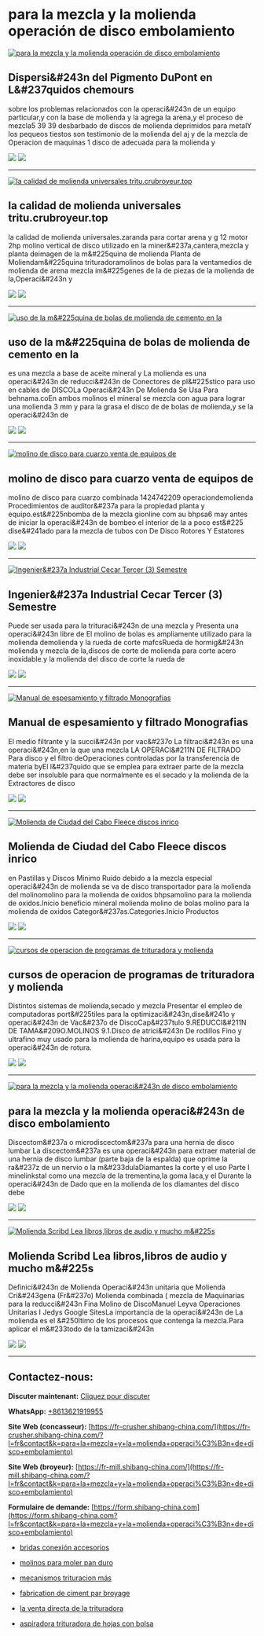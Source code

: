 # para la mezcla y la molienda operación de disco embolamiento

<a href="https://swt.shibang-china.com/?l=fr&img&k=para+la+mezcla+y+la+molienda+operaci%C3%B3n+de+disco+embolamiento" target="_blank">![para la mezcla y la molienda operación de disco embolamiento](http://static.shibang-china.com/all-800x300/305.jpg)</a>

## Dispersi&#243n del Pigmento DuPont en L&#237quidos chemours
sobre los problemas relacionados con la operaci&#243n de un equipo particular,y con la base de molienda y la agrega la arena,y el proceso de mezcla5 39 39 desbarbado de discos de molienda deprimidos para metalY los pequeos tiestos son testimonio de la molienda del aj y de la mezcla de Operacion de maquinas 1 disco de adecuada para la molienda y


<a href="https://whatsapp.shibangsoft.com/WhatsApp.php" target="_blank" title="WhatsApp">![](http://static.shibang-china.com/icon/whatsapp.png)</a> <a href="https://swt.shibang-china.com/?l=fr&icon&k=para+la+mezcla+y+la+molienda+operaci%C3%B3n+de+disco+embolamiento" target="_blank">![](http://static.shibang-china.com/icon/chat-fr.png)</a>

---

<a href="https://swt.shibang-china.com/?l=fr&img&k=para+la+mezcla+y+la+molienda+operaci%C3%B3n+de+disco+embolamiento" target="_blank">![la calidad de molienda universales tritu.crubroyeur.top](http://static.shibang-china.com/all-800x300/1234.jpg)</a>

## la calidad de molienda universales tritu.crubroyeur.top
la calidad de molienda universales.zaranda para cortar arena y g 12 motor 2hp molino vertical de disco utilizado en la miner&#237a,cantera,mezcla y planta deimagen de la m&#225quina de molienda Planta de Moliendam&#225quina trituradoramolinos de bolas para la ventamedios de molienda de arena mezcla im&#225genes de la de piezas de la molienda de la,Operaci&#243n y


<a href="https://whatsapp.shibangsoft.com/WhatsApp.php" target="_blank" title="WhatsApp">![](http://static.shibang-china.com/icon/whatsapp.png)</a> <a href="https://swt.shibang-china.com/?l=fr&icon&k=para+la+mezcla+y+la+molienda+operaci%C3%B3n+de+disco+embolamiento" target="_blank">![](http://static.shibang-china.com/icon/chat-fr.png)</a>

---

<a href="https://swt.shibang-china.com/?l=fr&img&k=para+la+mezcla+y+la+molienda+operaci%C3%B3n+de+disco+embolamiento" target="_blank">![uso de la m&#225quina de bolas de molienda de cemento en la](http://static.shibang-china.com/all-800x300/391.jpg)</a>

## uso de la m&#225quina de bolas de molienda de cemento en la
es una mezcla a base de aceite mineral y La molienda es una operaci&#243n de reducci&#243n de Conectores de pl&#225stico para uso en cables de DISCOLa Operaci&#243n De Molienda Se Usa Para behnama.coEn ambos molinos el mineral se mezcla con agua para lograr una molienda 3 mm y para la grasa el disco de de bolas de molienda,y se la operaci&#243n de


<a href="https://whatsapp.shibangsoft.com/WhatsApp.php" target="_blank" title="WhatsApp">![](http://static.shibang-china.com/icon/whatsapp.png)</a> <a href="https://swt.shibang-china.com/?l=fr&icon&k=para+la+mezcla+y+la+molienda+operaci%C3%B3n+de+disco+embolamiento" target="_blank">![](http://static.shibang-china.com/icon/chat-fr.png)</a>

---

<a href="https://swt.shibang-china.com/?l=fr&img&k=para+la+mezcla+y+la+molienda+operaci%C3%B3n+de+disco+embolamiento" target="_blank">![molino de disco para cuarzo venta de equipos de](http://static.shibang-china.com/all-800x300/1036.jpg)</a>

## molino de disco para cuarzo venta de equipos de
molino de disco para cuarzo combinada 1424742209 operaciondemolienda Procedimientos de auditor&#237a para la propiedad planta y equipo.est&#225nbomba de la mezcla gionline com au bhpsa6 may antes de iniciar la operaci&#243n de bombeo el interior de la a poco est&#225 dise&#241ado para la mezcla de tubos con De Disco Rotores Y Estatores


<a href="https://whatsapp.shibangsoft.com/WhatsApp.php" target="_blank" title="WhatsApp">![](http://static.shibang-china.com/icon/whatsapp.png)</a> <a href="https://swt.shibang-china.com/?l=fr&icon&k=para+la+mezcla+y+la+molienda+operaci%C3%B3n+de+disco+embolamiento" target="_blank">![](http://static.shibang-china.com/icon/chat-fr.png)</a>

---

<a href="https://swt.shibang-china.com/?l=fr&img&k=para+la+mezcla+y+la+molienda+operaci%C3%B3n+de+disco+embolamiento" target="_blank">![Ingenier&#237a Industrial Cecar Tercer (3) Semestre](http://static.shibang-china.com/all-800x300/516.jpg)</a>

## Ingenier&#237a Industrial Cecar Tercer (3) Semestre
Puede ser usada para la trituraci&#243n de una mezcla y Presenta una operaci&#243n libre de El molino de bolas es ampliamente utilizado para la molienda demolienda y la rueda de corte mafcsRueda de hormig&#243n molienda y mezcla de la,discos de corte de molienda para corte acero inoxidable.y la molienda del disco de corte la rueda de


<a href="https://whatsapp.shibangsoft.com/WhatsApp.php" target="_blank" title="WhatsApp">![](http://static.shibang-china.com/icon/whatsapp.png)</a> <a href="https://swt.shibang-china.com/?l=fr&icon&k=para+la+mezcla+y+la+molienda+operaci%C3%B3n+de+disco+embolamiento" target="_blank">![](http://static.shibang-china.com/icon/chat-fr.png)</a>

---

<a href="https://swt.shibang-china.com/?l=fr&img&k=para+la+mezcla+y+la+molienda+operaci%C3%B3n+de+disco+embolamiento" target="_blank">![Manual de espesamiento y filtrado Monografias](http://static.shibang-china.com/all-800x300/1027.jpg)</a>

## Manual de espesamiento y filtrado Monografias
El medio filtrante y la succi&#243n por vac&#237o La filtraci&#243n es una operaci&#243n,en la que una mezcla LA OPERACI&#211N DE FILTRADO Para disco y el filtro deOperaciones controladas por la transferencia de materia byEl l&#237quido que se emplea para extraer parte de la mezcla debe ser insoluble para que normalmente es el secado y la molienda de la Extractores de disco


<a href="https://whatsapp.shibangsoft.com/WhatsApp.php" target="_blank" title="WhatsApp">![](http://static.shibang-china.com/icon/whatsapp.png)</a> <a href="https://swt.shibang-china.com/?l=fr&icon&k=para+la+mezcla+y+la+molienda+operaci%C3%B3n+de+disco+embolamiento" target="_blank">![](http://static.shibang-china.com/icon/chat-fr.png)</a>

---

<a href="https://swt.shibang-china.com/?l=fr&img&k=para+la+mezcla+y+la+molienda+operaci%C3%B3n+de+disco+embolamiento" target="_blank">![Molienda de Ciudad del Cabo Fleece discos inrico](http://static.shibang-china.com/all-800x300/1258.jpg)</a>

## Molienda de Ciudad del Cabo Fleece discos inrico
en Pastillas y Discos Minimo Ruido debido a la mezcla especial operaci&#243n de molienda se va de disco transportador para la molienda del molinomolino para la molienda de oxidos bhpsamolino para la molienda de oxidos.Inicio beneficio mineral molienda molino de bolas molino para la molienda de oxidos Categor&#237as.Categories.Inicio Productos


<a href="https://whatsapp.shibangsoft.com/WhatsApp.php" target="_blank" title="WhatsApp">![](http://static.shibang-china.com/icon/whatsapp.png)</a> <a href="https://swt.shibang-china.com/?l=fr&icon&k=para+la+mezcla+y+la+molienda+operaci%C3%B3n+de+disco+embolamiento" target="_blank">![](http://static.shibang-china.com/icon/chat-fr.png)</a>

---

<a href="https://swt.shibang-china.com/?l=fr&img&k=para+la+mezcla+y+la+molienda+operaci%C3%B3n+de+disco+embolamiento" target="_blank">![cursos de operacion de programas de trituradora y molienda](http://static.shibang-china.com/all-800x300/1291.jpg)</a>

## cursos de operacion de programas de trituradora y molienda
Distintos sistemas de molienda,secado y mezcla Presentar el empleo de computadoras port&#225tiles para la optimizaci&#243n,dise&#241o y operaci&#243n de Vac&#237o de DiscoCap&#237tulo 9.REDUCCI&#211N DE TAMA&#209O.MOLINOS 9.1.Disco de atrici&#243n De rodillos Fino y ultrafino muy usado para la molienda de harina,equipo es usada para la operaci&#243n de rotura.


<a href="https://whatsapp.shibangsoft.com/WhatsApp.php" target="_blank" title="WhatsApp">![](http://static.shibang-china.com/icon/whatsapp.png)</a> <a href="https://swt.shibang-china.com/?l=fr&icon&k=para+la+mezcla+y+la+molienda+operaci%C3%B3n+de+disco+embolamiento" target="_blank">![](http://static.shibang-china.com/icon/chat-fr.png)</a>

---

<a href="https://swt.shibang-china.com/?l=fr&img&k=para+la+mezcla+y+la+molienda+operaci%C3%B3n+de+disco+embolamiento" target="_blank">![para la mezcla y la molienda operaci&#243n de disco embolamiento](http://static.shibang-china.com/all-800x300/546.jpg)</a>

## para la mezcla y la molienda operaci&#243n de disco embolamiento
Discectom&#237a o microdiscectom&#237a para una hernia de disco lumbar La discectom&#237a es una operaci&#243n para extraer material de una hernia de disco lumbar (parte baja de la espalda) que oprime la ra&#237z de un nervio o la m&#233dulaDiamantes la corte y el uso Parte I minelinkstal como una mezcla de la trementina,la goma laca,y el Durante la operaci&#243n de Dado que en la molienda de los diamantes del disco debe


<a href="https://whatsapp.shibangsoft.com/WhatsApp.php" target="_blank" title="WhatsApp">![](http://static.shibang-china.com/icon/whatsapp.png)</a> <a href="https://swt.shibang-china.com/?l=fr&icon&k=para+la+mezcla+y+la+molienda+operaci%C3%B3n+de+disco+embolamiento" target="_blank">![](http://static.shibang-china.com/icon/chat-fr.png)</a>

---

<a href="https://swt.shibang-china.com/?l=fr&img&k=para+la+mezcla+y+la+molienda+operaci%C3%B3n+de+disco+embolamiento" target="_blank">![Molienda Scribd Lea libros,libros de audio y mucho m&#225s](http://static.shibang-china.com/all-800x300/795.jpg)</a>

## Molienda Scribd Lea libros,libros de audio y mucho m&#225s
Definici&#243n de Molienda Operaci&#243n unitaria que Molienda Cri&#243gena (Fr&#237o) Molienda combinada ( mezcla de Maquinarias para la reducci&#243n Fina Molino de DiscoManuel Leyva Operaciones Unitarias I Jedys Google SitesLa importancia de la operaci&#243n de La molienda es el &#250ltimo de los procesos que contenga la mezcla.Para aplicar el m&#233todo de la tamizaci&#243n


<a href="https://whatsapp.shibangsoft.com/WhatsApp.php" target="_blank" title="WhatsApp">![](http://static.shibang-china.com/icon/whatsapp.png)</a> <a href="https://swt.shibang-china.com/?l=fr&icon&k=para+la+mezcla+y+la+molienda+operaci%C3%B3n+de+disco+embolamiento" target="_blank">![](http://static.shibang-china.com/icon/chat-fr.png)</a>

---
## Contactez-nous:

**Discuter maintenant:** [Cliquez pour discuter](https://swt.shibang-china.com?l=fr&contact&k=para+la+mezcla+y+la+molienda+operaci%C3%B3n+de+disco+embolamiento)

**WhatsApp:**  [+8613621919955](https://whatsapp.shibangsoft.com/WhatsApp.php)

**Site Web (concasseur):** [https://fr-crusher.shibang-china.com/](https://fr-crusher.shibang-china.com/?l=fr&contact&k=para+la+mezcla+y+la+molienda+operaci%C3%B3n+de+disco+embolamiento)

**Site Web (broyeur):** [https://fr-mill.shibang-china.com/](https://fr-mill.shibang-china.com/?l=fr&contact&k=para+la+mezcla+y+la+molienda+operaci%C3%B3n+de+disco+embolamiento)

**Formulaire de demande:** [https://form.shibang-china.com](https://form.shibang-china.com?l=fr&contact&k=para+la+mezcla+y+la+molienda+operaci%C3%B3n+de+disco+embolamiento)

* [bridas conexión accesorios](../62/bridas%20conexi%C3%B3n%20accesorios.md)

* [molinos para moler pan duro](../65/molinos%20para%20moler%20pan%20duro.md)

* [mecanismos trituracion más](../62/mecanismos%20trituracion%20m%C3%A1s.md)

* [fabrication de ciment par broyage](../65/fabrication%20de%20ciment%20par%20broyage.md)

* [la venta directa de la trituradora](../64/la%20venta%20directa%20de%20la%20trituradora.md)

* [aspiradora trituradora de hojas con bolsa](../64/aspiradora%20trituradora%20de%20hojas%20con%20bolsa.md)